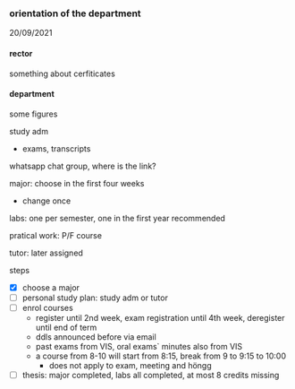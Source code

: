 ### orientation of the department

20/09/2021

#### rector

something about cerfiticates

#### department

some figures

study adm
- exams, transcripts

whatsapp chat group, where is the link?

major: choose in the first four weeks
- change once

labs: one per semester, one in the first year recommended

pratical work: P/F course

tutor: later assigned

steps
-[x] choose a major
-[ ] personal study plan: study adm or tutor
-[ ] enrol courses
    - register until 2nd week, exam registration until 4th week, deregister until end of term
    - ddls announced before via email
    - past exams from VIS, oral exams` minutes also from VIS
    - a course from 8-10 will start from 8:15, break from 9 to 9:15 to 10:00
        - does not apply to exam, meeting and höngg
-[ ] thesis: major completed, labs all completed, at most 8 credits missing